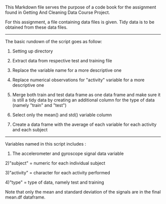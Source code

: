 This Markdown file serves the purpose of a code book for the assignment found in Getting And Cleaning Data Course Project.

For this assignment, a file containing data files is given. Tidy data is to be obtained from these data files. 

-----------------------------------------------------
The basic rundown of the script goes as follow:
1) Setting up directory

2) Extract data from respective test and training file

3) Replace the variable name for a more descriptive one

4) Replace numerical observations for "activity" variable for a more descriptive one

5) Merge both train and test data frame as one data frame and make sure it is still a tidy data by creating an additional column for the type of data (namely "train" and "test")

6) Select only the mean() and std() variable column

7) Create a data frame with the average of each variable for each activity and each subject

-----------------------------------------------------
Variables named in this script includes :
1) The accelerometer and gyroscope signal data variable

2)"subject" = numeric for each individual subject

3)"activity" = character for each activity performed

4)"type" = type of data, namely test and training

Note that only the mean and standard deviation of the signals are in the final mean.df dataframe.